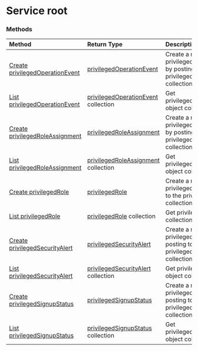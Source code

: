 # Service root


### Methods

| Method		   | Return Type	|Description|
|:---------------|:--------|:----------|
|[Create privilegedOperationEvent](../api/privilegedoperationevent_post_privilegedoperationevents.md) |[privilegedOperationEvent](privilegedoperationevent.md)| Create a new privilegedOperationEvent by posting to the privilegedOperationEvents collection.|
|[List privilegedOperationEvent](../api/privilegedoperationevent_list.md) | [privilegedOperationEvent](privilegedoperationevent.md) collection |Get privilegedOperationEvent object collection. |
|[Create privilegedRoleAssignment](../api/privilegedroleassignment_post_privilegedroleassignments.md) |[privilegedRoleAssignment](privilegedroleassignment.md)| Create a new privilegedRoleAssignment by posting to the privilegedRoleAssignments collection.|
|[List privilegedRoleAssignment](../api/privilegedroleassignment_list.md) | [privilegedRoleAssignment](privilegedroleassignment.md) collection |Get privilegedRoleAssignment object collection. |
|[Create privilegedRole](../api/privilegedrole_post_privilegedroles.md) |[privilegedRole](privilegedrole.md)| Create a new privilegedRole by posting to the privilegedRoles collection.|
|[List privilegedRole](../api/privilegedrole_list.md) | [privilegedRole](privilegedrole.md) collection |Get privilegedRole object collection. |
|[Create privilegedSecurityAlert](../api/privilegedsecurityalert_post_privilegedsecurityalerts.md) |[privilegedSecurityAlert](privilegedsecurityalert.md)| Create a new privilegedSecurityAlert by posting to the privilegedSecurityAlerts collection.|
|[List privilegedSecurityAlert](../api/privilegedsecurityalert_list.md) | [privilegedSecurityAlert](privilegedsecurityalert.md) collection |Get privilegedSecurityAlert object collection. |
|[Create privilegedSignupStatus](../api/privilegedsignupstatus_post_privilegedsignupstatus.md) |[privilegedSignupStatus](privilegedsignupstatus.md)| Create a new privilegedSignupStatus by posting to the privilegedSignupStatus collection.|
|[List privilegedSignupStatus](../api/privilegedsignupstatus_list.md) | [privilegedSignupStatus](privilegedsignupstatus.md) collection |Get privilegedSignupStatus object collection. |

<!-- uuid: 8fcb5dbc-d5aa-4681-8e31-b001d5168d79
2015-10-25 14:57:30 UTC -->
<!-- {
  "type": "#page.annotation",
  "description": "Service root",
  "keywords": "",
  "section": "documentation",
  "tocPath": ""
}-->